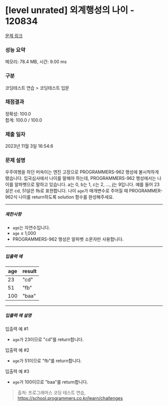 # [level unrated] 외계행성의 나이 - 120834 

[문제 링크](https://school.programmers.co.kr/learn/courses/30/lessons/120834) 

### 성능 요약

메모리: 78.4 MB, 시간: 9.00 ms

### 구분

코딩테스트 연습 > 코딩테스트 입문

### 채점결과

정확성: 100.0<br/>합계: 100.0 / 100.0

### 제출 일자

2023년 11월 3일 16:54:6

### 문제 설명

<p>우주여행을 하던 머쓱이는 엔진 고장으로 PROGRAMMERS-962 행성에 불시착하게 됐습니다. 입국심사에서 나이를 말해야 하는데, PROGRAMMERS-962 행성에서는 나이를 알파벳으로 말하고 있습니다. a는 0, b는 1, c는 2, ..., j는 9입니다. 예를 들어 23살은 cd, 51살은 fb로 표현합니다. 나이 <code>age</code>가 매개변수로 주어질 때 PROGRAMMER-962식 나이를 return하도록 solution 함수를 완성해주세요.</p>

<hr>

<h5>제한사항</h5>

<ul>
<li><code>age</code>는 자연수입니다.</li>
<li><code>age</code> ≤ 1,000</li>
<li>PROGRAMMERS-962 행성은 알파벳 소문자만 사용합니다.</li>
</ul>

<hr>

<h5>입출력 예</h5>
<table class="table">
        <thead><tr>
<th>age</th>
<th>result</th>
</tr>
</thead>
        <tbody><tr>
<td>23</td>
<td>"cd"</td>
</tr>
<tr>
<td>51</td>
<td>"fb"</td>
</tr>
<tr>
<td>100</td>
<td>"baa"</td>
</tr>
</tbody>
      </table>
<hr>

<h5>입출력 예 설명</h5>

<p>입출력 예 #1</p>

<ul>
<li><code>age</code>가 23이므로 "cd"를 return합니다.</li>
</ul>

<p>입출력 예 #2</p>

<ul>
<li><code>age</code>가 51이므로 "fb"를 return합니다.</li>
</ul>

<p>입출력 예 #3</p>

<ul>
<li><code>age</code>가 100이므로 "baa"를 return합니다.</li>
</ul>


> 출처: 프로그래머스 코딩 테스트 연습, https://school.programmers.co.kr/learn/challenges